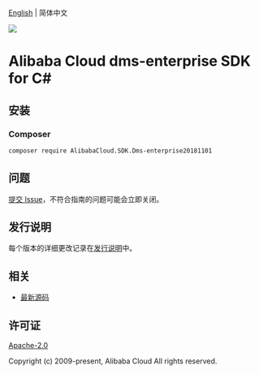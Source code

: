 [English](README.md) | 简体中文

![](https://aliyunsdk-pages.alicdn.com/icons/AlibabaCloud.svg)

# Alibaba Cloud dms-enterprise SDK for C#

## 安装

### Composer

```bash
composer require AlibabaCloud.SDK.Dms-enterprise20181101
```

## 问题

[提交 Issue](https://github.com/aliyun/alibabacloud-csharp-sdk/issues/new)，不符合指南的问题可能会立即关闭。

## 发行说明

每个版本的详细更改记录在[发行说明](./ChangeLog.md)中。

## 相关

* [最新源码](https://github.com/aliyun/alibabacloud-csharp-sdk/)

## 许可证

[Apache-2.0](http://www.apache.org/licenses/LICENSE-2.0)

Copyright (c) 2009-present, Alibaba Cloud All rights reserved.
